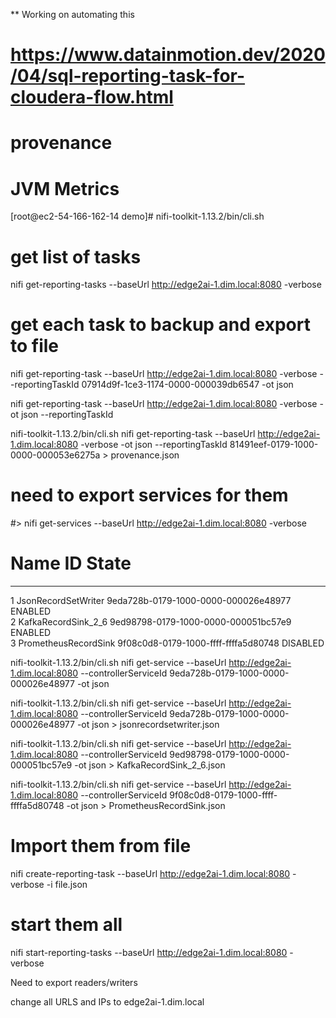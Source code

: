** Working on automating this

# https://www.datainmotion.dev/2020/04/sql-reporting-task-for-cloudera-flow.html

# provenance

# JVM Metrics

[root@ec2-54-166-162-14 demo]# nifi-toolkit-1.13.2/bin/cli.sh 

# get list of tasks

nifi get-reporting-tasks  --baseUrl http://edge2ai-1.dim.local:8080 -verbose   

# get each task to backup and export to file

nifi get-reporting-task  --baseUrl http://edge2ai-1.dim.local:8080 -verbose --reportingTaskId 07914d9f-1ce3-1174-0000-000039db6547 -ot json

nifi get-reporting-task  --baseUrl http://edge2ai-1.dim.local:8080 -verbose -ot json --reportingTaskId 

nifi-toolkit-1.13.2/bin/cli.sh nifi get-reporting-task  --baseUrl http://edge2ai-1.dim.local:8080 -verbose -ot json --reportingTaskId  81491eef-0179-1000-0000-000053e6275a > provenance.json

# need to export services for them

#> nifi get-services --baseUrl http://edge2ai-1.dim.local:8080 -verbose                                                                               

#   Name                   ID                                     State      
-   --------------------   ------------------------------------   --------   
1   JsonRecordSetWriter    9eda728b-0179-1000-0000-000026e48977   ENABLED    
2   KafkaRecordSink_2_6    9ed98798-0179-1000-0000-000051bc57e9   ENABLED    
3   PrometheusRecordSink   9f08c0d8-0179-1000-ffff-ffffa5d80748   DISABLED 

nifi-toolkit-1.13.2/bin/cli.sh nifi get-service --baseUrl http://edge2ai-1.dim.local:8080 --controllerServiceId 9eda728b-0179-1000-0000-000026e48977    -ot json

nifi-toolkit-1.13.2/bin/cli.sh nifi get-service --baseUrl http://edge2ai-1.dim.local:8080 --controllerServiceId 9eda728b-0179-1000-0000-000026e48977    -ot json > jsonrecordsetwriter.json

nifi-toolkit-1.13.2/bin/cli.sh nifi get-service --baseUrl http://edge2ai-1.dim.local:8080 --controllerServiceId 9ed98798-0179-1000-0000-000051bc57e9   -ot json > KafkaRecordSink_2_6.json

nifi-toolkit-1.13.2/bin/cli.sh nifi get-service --baseUrl http://edge2ai-1.dim.local:8080 --controllerServiceId 9f08c0d8-0179-1000-ffff-ffffa5d80748  -ot json > PrometheusRecordSink.json



# Import them from file

nifi create-reporting-task   --baseUrl http://edge2ai-1.dim.local:8080 -verbose -i file.json

# start them all

nifi start-reporting-tasks --baseUrl http://edge2ai-1.dim.local:8080 -verbose  
 
 
Need to export readers/writers


change all URLS and IPs to edge2ai-1.dim.local
